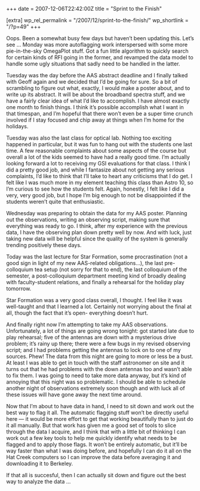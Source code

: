 +++
date = 2007-12-06T22:42:00Z
title = "Sprint to the Finish"

[extra]
wp_rel_permalink = "/2007/12/sprint-to-the-finish/"
wp_shortlink = "/?p=49"
+++

Oops. Been a somewhat busy few days but haven’t been updating this. Let’s see
… Monday was more autoflagging work interspersed with some more pie-in-the-sky
OmegaPlot stuff. Got a fun little algorithm to quickly search for certain
kinds of RFI going in the former, and revamped the data model to handle some
ugly situations that sadly need to be handled in the latter.

Tuesday was the day before the AAS abstract deadline and I finally talked with
Geoff again and we decided that I’d be going for sure. So a bit of scrambling
to figure out what, exactly, I would make a poster about, and to write up its
abstract. It will be about the broadband spectra stuff, and we have a fairly
clear idea of what I’d like to accomplish. I have almost exactly one month to
finish things. I think it’s possible accomplish what I want in that timespan,
and I’m hopeful that there won’t even be a super time crunch involved if I
stay focused and chip away at things when I’m home for the holidays.

Tuesday was also the last class for optical lab. Nothing too exciting happened
in particular, but it was fun to hang out with the students one last time. A
few reasonable complaints about some aspects of the course but overall a lot
of the kids seemed to have had a really good time. I’m actually looking
forward a lot to receiving my GSI evaluations for that class. I think I did a
pretty good job, and while I fantasize about not getting any serious
complaints, I’d like to think that I’ll take to heart any criticisms that I do
get. I felt like I was much more in my element teaching this class than
Astro 10, so I’m curious to see how the students felt. Again, honestly, I felt
like I did a very, very good job, but I hope I’m big enough to not be
disappointed if the students weren’t quite that enthusiastic.

Wednesday was preparing to obtain the data for my AAS poster. Planning out the
observations, writing an observing script, making sure that everything was
ready to go. I think, after my experience with the previous data, I have the
observing plan down pretty well by now. And with luck, just taking new data
will be helpful since the quality of the system is generally trending
positively these days.

Today was the last lecture for Star Formation, some procrastination (not a
good sign in light of my new AAS-related obligations…), the last
pre-colloquium tea setup (not sorry for that to end), the last colloquium of
the semester, a post-colloquium department meeting kind of broadly dealing
with faculty-student relations, and finally a rehearsal for the holiday play
tomorrow.

Star Formation was a very good class overall, I thought. I feel like it was
well-taught and that I learned a lot. Certainly not worrying about the final
at all, though the fact that it’s open- everything doesn’t hurt.

And finally right now I’m attempting to take my AAS observations.
Unfortunately, a lot of things are going wrong tonight: got started late due
to play rehearsal; five of the antennas are down with a mysterious drive
problem; it’s rainy up there; there were a few bugs in my revised observing
script; and I had problems getting the antennas to lock on to one of my
sources. Phew! The data from this night are going to more or less be a bust.
At least I was able to get in touch with the staff astronomer on site and it
turns out that he had problems with the down antennas too and wasn’t able to
fix them. I was going to need to take more data anyway, but it’s kind of
annoying that this night was so problematic. I should be able to schedule
another night of observations extremely soon though and with luck all of these
issues will have gone away the next time around.

Now that I’m about to have data in hand, I need to sit down and work out the
best way to flag it all. The automatic flagging stuff won’t be directly useful
here — it would be more effort to get that working beautifully than to just do
it all manually. But that work has given me a good set of tools to slice
through the data I acquire, and I think that with a little bit of thinking I
can work out a few key tools to help me quickly identify what needs to be
flagged and to apply those flags. It won’t be entirely automatic, but it’ll be
way faster than what I was doing before, and hopefully I can do it all on the
Hat Creek computers so I can improve the data before averaging it and
downloading it to Berkeley.

If that all is succesful, then I can actually sit down and figure out the best
way to analyze the data …
